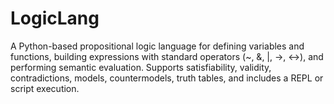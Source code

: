 # LogicLang
A Python-based propositional logic language for defining variables and functions, building expressions with standard operators (~, &amp;, |, ->, &lt;->), and performing semantic evaluation. Supports satisfiability, validity, contradictions, models, countermodels, truth tables, and includes a REPL or script execution.
